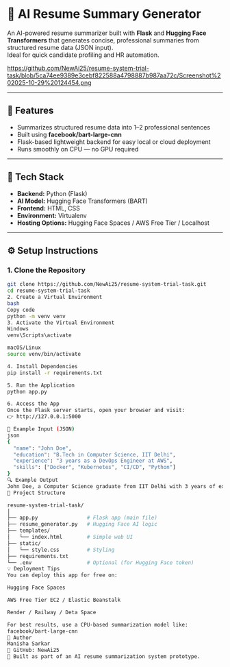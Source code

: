 # 🧠 AI Resume Summary Generator

An AI-powered resume summarizer built with **Flask** and **Hugging Face Transformers** that generates concise, professional summaries from structured resume data (JSON input).  
Ideal for quick candidate profiling and HR automation.

https://github.com/NewAi25/resume-system-trial-task/blob/5ca74ee9389e3cebf822588a4798887b987aa72c/Screenshot%202025-10-29%20124454.png

---

## 🚀 Features

- Summarizes structured resume data into 1–2 professional sentences  
- Built using **facebook/bart-large-cnn**
- Flask-based lightweight backend for easy local or cloud deployment  
- Runs smoothly on CPU — no GPU required  

---

## 🧩 Tech Stack

- **Backend:** Python (Flask)  
- **AI Model:** Hugging Face Transformers (BART)  
- **Frontend:** HTML, CSS  
- **Environment:** Virtualenv  
- **Hosting Options:** Hugging Face Spaces / AWS Free Tier / Localhost  

---

## ⚙️ Setup Instructions

### 1. Clone the Repository
```bash
git clone https://github.com/NewAi25/resume-system-trial-task.git
cd resume-system-trial-task
2. Create a Virtual Environment
bash
Copy code
python -m venv venv
3. Activate the Virtual Environment
Windows
venv\Scripts\activate

macOS/Linux
source venv/bin/activate

4. Install Dependencies
pip install -r requirements.txt

5. Run the Application
python app.py

6. Access the App
Once the Flask server starts, open your browser and visit:
👉 http://127.0.0.1:5000

🧠 Example Input (JSON)
json
{
  "name": "John Doe",
  "education": "B.Tech in Computer Science, IIT Delhi",
  "experience": "3 years as a DevOps Engineer at AWS",
  "skills": ["Docker", "Kubernetes", "CI/CD", "Python"]
}
🔍 Example Output
John Doe, a Computer Science graduate from IIT Delhi with 3 years of experience in DevOps, skilled in Docker, Kubernetes, and CI/CD automation.
📁 Project Structure

resume-system-trial-task/
│
├── app.py                # Flask app (main file)
├── resume_generator.py   # Hugging Face AI logic
├── templates/
│   └── index.html        # Simple web UI
├── static/
│   └── style.css         # Styling
├── requirements.txt
└── .env                  # Optional (for Hugging Face token)
💡 Deployment Tips
You can deploy this app for free on:

Hugging Face Spaces 

AWS Free Tier EC2 / Elastic Beanstalk

Render / Railway / Deta Space

For best results, use a CPU-based summarization model like:
facebook/bart-large-cnn
📘 Author
Manisha Sarkar
🔗 GitHub: NewAi25
💬 Built as part of an AI resume summarization system prototype.

